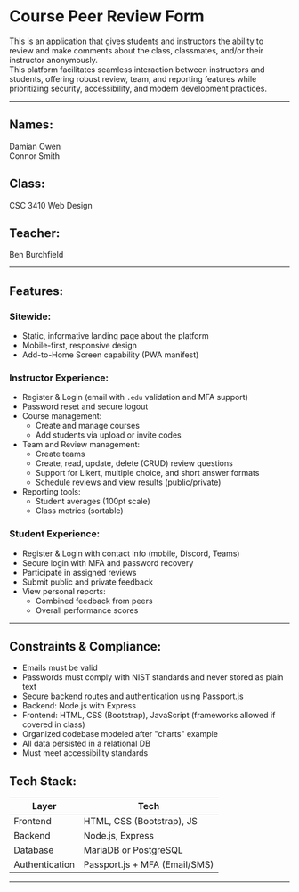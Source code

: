 # Course Peer Review Form
This is an application that gives students and instructors the ability to review and make comments about the class, classmates,
and/or their instructor anonymously.  
This platform facilitates seamless interaction between instructors and students, offering robust review, team, and reporting features while prioritizing security, accessibility, and modern development practices.

---
## Names:
Damian Owen  
Connor Smith  
## Class: 
CSC 3410 Web Design 
## Teacher:  
Ben Burchfield 

---
## Features:  

### Sitewide:  
- Static, informative landing page about the platform
- Mobile-first, responsive design
- Add-to-Home Screen capability (PWA manifest)

### Instructor Experience:
- Register & Login (email with `.edu` validation and MFA support)
- Password reset and secure logout
- Course management:
  - Create and manage courses
  - Add students via upload or invite codes
- Team and Review management:
  - Create teams
  - Create, read, update, delete (CRUD) review questions
  - Support for Likert, multiple choice, and short answer formats
  - Schedule reviews and view results (public/private)
- Reporting tools:
  - Student averages (100pt scale)
  - Class metrics (sortable)

### Student Experience: 
- Register & Login with contact info (mobile, Discord, Teams)
- Secure login with MFA and password recovery
- Participate in assigned reviews
- Submit public and private feedback
- View personal reports:
  - Combined feedback from peers
  - Overall performance scores

---

## Constraints & Compliance:
- Emails must be valid
- Passwords must comply with NIST standards and never stored as plain text
- Secure backend routes and authentication using Passport.js
- Backend: Node.js with Express
- Frontend: HTML, CSS (Bootstrap), JavaScript (frameworks allowed if covered in class)
- Organized codebase modeled after "charts" example
- All data persisted in a relational DB
- Must meet accessibility standards

## Tech Stack:
| Layer        | Tech                          |
|--------------|-------------------------------|
| Frontend     | HTML, CSS (Bootstrap), JS     |
| Backend      | Node.js, Express              |
| Database     | MariaDB or PostgreSQL         |
| Authentication | Passport.js + MFA (Email/SMS) |

---
